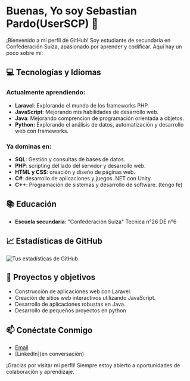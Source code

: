 # Buenas, Yo soy Sebastian Pardo(UserSCP) 👋

¡Bienvenido a mi perfil de GitHub! Soy estudiante de secundaria en Confederación Suiza, apasionado por aprender y codificar. Aquí hay un poco sobre mí:

## 💻 Tecnologías y Idiomas

### Actualmente aprendiendo:
- **Laravel**: Explorando el mundo de los frameworks PHP.
- **JavaScript**: Mejorando mis habilidades de desarrollo web.
- **Java**: Mejorando comprencion de programación orientada a objetos.
- **Python:** Explorando el análisis de datos, automatización y desarrollo web con frameworks.

### Ya dominas en:
- **SQL**: Gestión y consultas de bases de datos.
- **PHP**: scripting del lado del servidor y desarrollo web.
- **HTML y CSS**: creación y diseño de páginas web.
- **C#**: desarrollo de aplicaciones y juegos .NET con Unity.
- **C++**: Programación de sistemas y desarrollo de software.
(tengo fe)

## 📚 Educación
- **Escuela secundaria**: "Confederación Suiza" Tecnica n°26 DE n°6
  
## 📈 Estadísticas de GitHub
![Tus estadísticas de GitHub](https://github-readme-stats.vercel.app/api?username=UserSCP&show_icons=true&theme=radical)

## 🌱 Proyectos y objetivos
- Construcción de aplicaciones web con Laravel.
- Creación de sitios web interactivos utilizando JavaScript.
- Desarrollo de aplicaciones robustas en Java.
- Desarrollo de pequeños proyectos en python
  
## 📫 Conéctate Conmigo
- [Email](sebastian.pardo.scp@gmail.com)
- [LinkedIn](en conversación)

¡Gracias por visitar mi perfil! Siempre estoy abierto a oportunidades de colaboración y aprendizaje.
